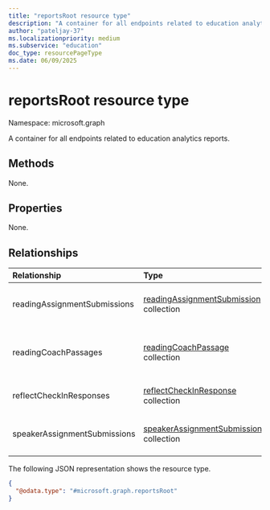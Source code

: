 ```yaml
---
title: "reportsRoot resource type"
description: "A container for all endpoints related to education analytics reports."
author: "pateljay-37"
ms.localizationpriority: medium
ms.subservice: "education"
doc_type: resourcePageType
ms.date: 06/09/2025
---
```


# reportsRoot resource type

Namespace: microsoft.graph

A container for all endpoints related to education analytics reports.

## Methods

None.

## Properties

None.

## Relationships

|Relationship|Type|Description|
|:-----------|:---|:----------|
|readingAssignmentSubmissions|[readingAssignmentSubmission](../resources/readingassignmentsubmission.md) collection|Details of submitted reading assignments.|
|readingCoachPassages|[readingCoachPassage](../resources/readingcoachpassage.md) collection|Details of practiced Reading Coach passages.|
|reflectCheckInResponses|[reflectCheckInResponse](../resources/reflectcheckinresponse.md) collection|Details of check-in responses.|
|speakerAssignmentSubmissions|[speakerAssignmentSubmission](../resources/speakerassignmentsubmission.md) collection|Details of submitted speaker assignments.|

The following JSON representation shows the resource type.

<!-- {
  "blockType": "resource",
  "keyProperty": "id",
  "@odata.type": "microsoft.graph.reportsRoot",
  "baseType": "microsoft.graph.entity",
  "openType": false
}
-->

```json
{
  "@odata.type": "#microsoft.graph.reportsRoot"
}
```
